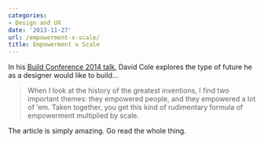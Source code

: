 ```yaml
---
categories:
- Design and UX
date: '2013-11-27'
url: /empowerment-x-scale/
title: Empowerment x Scale
---
```


In his <a href="http://irondavy.quora.com/Applied-Discovery-Presentation-from-Build-2013">Build Conference 2014 talk</a>, David Cole explores the type of future he as a designer would like to build...

<blockquote>
  When I look at the history of the greatest inventions, I find two important themes: they empowered people, and they empowered a lot of ‘em. Taken together, you get this kind of rudimentary formula of empowerment multiplied by scale.
</blockquote>

The article is simply amazing. Go read the whole thing.